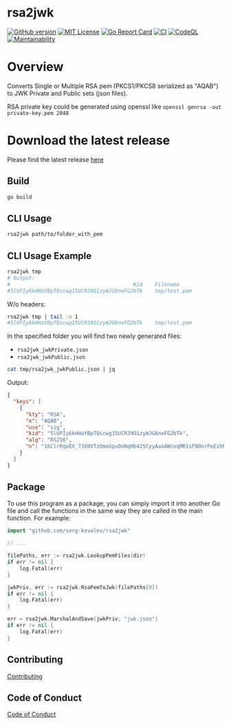 # rsa2jwk

[![GitHub version](https://badge.fury.io/gh/serg-kovalev%2Frsa2jwk.svg)](https://badge.fury.io/gh/serg-kovalev%2Frsa2jwk)
[![MIT License](https://img.shields.io/badge/license-MIT-blue.svg)](https://github.com/serg-kovalev/rsa2jwk/blob/main/LICENSE)
[![Go Report Card](https://goreportcard.com/badge/github.com/serg-kovalev/rsa2jwk)](https://goreportcard.com/report/github.com/serg-kovalev/rsa2jwk)
[![CI](https://github.com/serg-kovalev/rsa2jwk/actions/workflows/ci.yml/badge.svg?query=branch%3Amain+event%3Apush)](https://github.com/serg-kovalev/rsa2jwk/actions/workflows/ci.yml?query=branch%3Amain+event%3Apush)
[![CodeQL](https://github.com/serg-kovalev/rsa2jwk/actions/workflows/codeql-analysis.yml/badge.svg?query=branch%3Amain+event%3Apush)](https://github.com/serg-kovalev/rsa2jwk/actions/workflows/codeql-analysis.yml?query=branch%3Amain+event%3Apush)
[![Maintainability](https://api.codeclimate.com/v1/badges/c5a82c115d4415d97ef1/maintainability)](https://codeclimate.com/github/serg-kovalev/rsa2jwk/maintainability)

# Overview

Converts Single or Multiple RSA pem (PKCS1/PKCS8 serialized as "AQAB") to JWK Private and Public sets (json files).

RSA private key could be generated using openssl like `openssl genrsa -out private-key.pem 2048`

# Download the latest release

Please find the latest release [here](https://github.com/serg-kovalev/rsa2jwk/releases)

## Build

```sh
go build
```

## CLI Usage

```sh
rsa2jwk path/to/folder_with_pem
```

## CLI Usage Example

```sh
rsa2jwk tmp
# Output:
#                                        Kid	Filename
#5lUPIy6kHHaYBpTQscwg15UCR39O1zyWJG6neFG2bTk	tmp/test.pem
```

W/o headers:

```sh
rsa2jwk tmp | tail -n 1
#5lUPIy6kHHaYBpTQscwg15UCR39O1zyWJG6neFG2bTk	tmp/test.pem
```

In the specified folder you will find two newly generated files:

- `rsa2jwk_jwkPrivate.json`
- `rsa2jwk_jwkPublic.json`

```sh
cat tmp/rsa2jwk_jwkPublic.json | jq
```

Output:

```json
{
  "keys": [
    {
      "kty": "RSA",
      "e": "AQAB",
      "use": "sig",
      "kid": "5lUPIy6kHHaYBpTQscwg15UCR39O1zyWJG6neFG2bTk",
      "alg": "RS256",
      "n": "16ClrRqxEX_73X0VTzOmoGpuOnNqHb425CyyAaoAWcoqMR1sFNOnrPeEzhRbJfDJ5SIQLCUzLIwxsWtiDxZnHS7D9BahtXCBwfokXkAZFDcyJPxEluV1I5VHyl-3uDuoLll2EkBd3v5AfXjwdPDmvVr9ugV52u5VSGr-j630dtzpc47QB9EgGN_RlQGGPQusJ3uEFy0k3ivDgsFbmZCUdfZFNfm30NjxIwBIzeTdWKdsSrwok7rla1TuveuaUjt-HBjImHHH47ocJq78OlAdJh5Mh2BRBHRwWvIJIChQ-MK-jJoef1u0Su15U4CsfWk7Dw7XbBOw9jdyOjuNNO50Dw"
    }
  ]
}
```

## Package

To use this program as a package, you can simply import it into another Go file and call the functions in the same way they are called in the main function. For example:

```go
import "github.com/serg-kovalev/rsa2jwk"

// ...

filePaths, err := rsa2jwk.LookupPemFiles(dir)
if err != nil {
	log.Fatal(err)
}

jwkPriv, err := rsa2jwk.RsaPemToJwk(filePaths[0])
if err != nil {
	log.Fatal(err)
}

err = rsa2jwk.MarshalAndSave(jwkPriv, "jwk.json")
if err != nil {
	log.Fatal(err)
}
```

## Contributing

[Contributing](./CONTRIBUTING.md)

## Code of Conduct

[Code of Conduct](./CODE_OF_CONDUCT.md)
